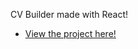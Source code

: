 CV Builder made with React!


- <a href="https://kfig21.github.io/cv_application/" target="_blank" rel="noopener noreferrer">View the project here!</a>

